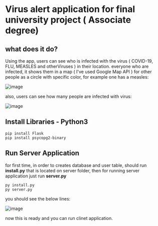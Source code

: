 # Virus alert application for final university project ( Associate degree)

## what does it do?

Using the app, users can see who is infected with the virus ( COVID-19, FLU, MEASLES and otherViruses ) in their location.
everyone who are infected, it shows them in a map ( I've used Google Map API ) for other people as a circle with specific color,
for example one has a measles:


![image](https://user-images.githubusercontent.com/75900669/179374374-1609ff27-1f1e-4bf8-b6de-0ab3c0452368.png)


also, users can see how many people are infected with virus:


![image](https://user-images.githubusercontent.com/75900669/179374435-aa2d2863-c8d9-447b-97db-0331b4e7ffcb.png)


## Install Libraries - Python3
```
pip install Flask
pip install psycopg2-binary
```
## Run Server Application

for first time, in order to creates database and user table, should run **install.py** that is located on server folder, then for running server application just run **server.py**
```
py install.py
py server.py
```
you should see the below lines:

![image](https://user-images.githubusercontent.com/75900669/179373810-9352f4e1-83dd-448b-a2ce-29dddff382a6.png)

now this is ready and you can run clinet application.
